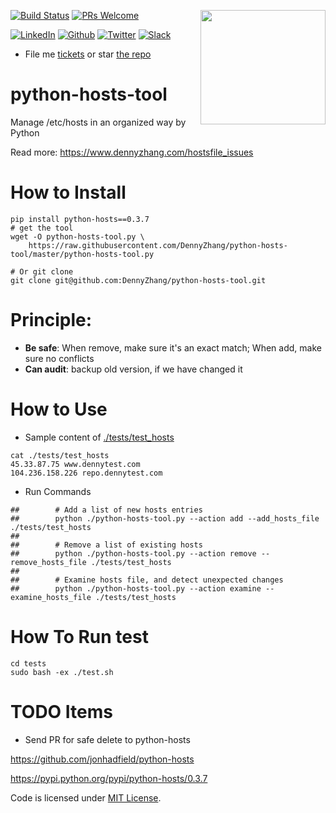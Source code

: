 <a href="https://github.com/DennyZhang?tab=followers"><img align="right" width="200" height="183" src="https://www.dennyzhang.com/wp-content/uploads/denny/watermark/github.png" /></a>

[![Build Status](https://travis-ci.org/DennyZhang/python-hosts-tool.svg?branch=master)](https://travis-ci.org/DennyZhang/python-hosts-tool) [![PRs Welcome](https://img.shields.io/badge/PRs-welcome-brightgreen.svg)](http://makeapullrequest.com)

[![LinkedIn](https://www.dennyzhang.com/wp-content/uploads/sns/linkedin.png)](https://www.linkedin.com/in/dennyzhang001) [![Github](https://www.dennyzhang.com/wp-content/uploads/sns/github.png)](https://github.com/DennyZhang) [![Twitter](https://www.dennyzhang.com/wp-content/uploads/sns/twitter.png)](https://twitter.com/dennyzhang001) [![Slack](https://www.dennyzhang.com/wp-content/uploads/sns/slack.png)](https://goo.gl/ozDDyL)

- File me [tickets](https://github.com/DennyZhang/python-hosts-tool/issues) or star [the repo](https://github.com/DennyZhang/python-hosts-tool)

# python-hosts-tool
Manage /etc/hosts in an organized way by Python

Read more: https://www.dennyzhang.com/hostsfile_issues

# How to Install

```
pip install python-hosts==0.3.7
# get the tool
wget -O python-hosts-tool.py \
    https://raw.githubusercontent.com/DennyZhang/python-hosts-tool/master/python-hosts-tool.py

# Or git clone
git clone git@github.com:DennyZhang/python-hosts-tool.git
```

# Principle:
- **Be safe**: When remove, make sure it's an exact match; When add, make sure no conflicts
- **Can audit**: backup old version, if we have changed it

# How to Use
- Sample content of [./tests/test_hosts](./tests/test_hosts)
```
cat ./tests/test_hosts
45.33.87.75 www.dennytest.com
104.236.158.226 repo.dennytest.com
```

- Run Commands
```
##        # Add a list of new hosts entries
##        python ./python-hosts-tool.py --action add --add_hosts_file ./tests/test_hosts
##
##        # Remove a list of existing hosts
##        python ./python-hosts-tool.py --action remove --remove_hosts_file ./tests/test_hosts
##
##        # Examine hosts file, and detect unexpected changes
##        python ./python-hosts-tool.py --action examine --examine_hosts_file ./tests/test_hosts
```
# How To Run test
```
cd tests
sudo bash -ex ./test.sh
```
# TODO Items

- Send PR for safe delete to python-hosts

https://github.com/jonhadfield/python-hosts

https://pypi.python.org/pypi/python-hosts/0.3.7

Code is licensed under [MIT License](https://www.dennyzhang.com/wp-content/mit_license.txt).
